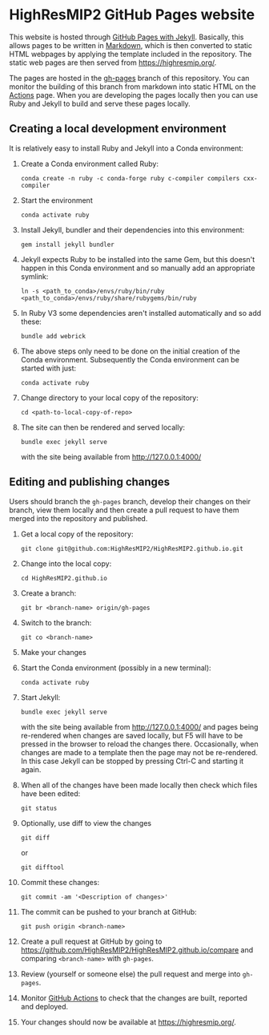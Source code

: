 # HighResMIP2 GitHub Pages website

This website is hosted through [GitHub Pages with Jekyll](https://docs.github.com/en/pages/setting-up-a-github-pages-site-with-jekyll). Basically, this allows pages to be written in [Markdown](https://www.markdownguide.org/tools/jekyll/), which is then converted to static HTML webpages by applying the template included in the repository. The static web pages are then served from https://highresmip.org/.

The pages are hosted in the [gh-pages](https://github.com/HighResMIP2/HighResMIP2.github.io/tree/gh-pages) branch of this repository. You can monitor the building of this branch from markdown into static HTML on the [Actions](https://github.com/HighResMIP2/HighResMIP2.github.io/actions) page. When you are developing the pages locally then you can use Ruby and Jekyll to build and serve these pages locally. 

## Creating a local development environment

It is relatively easy to install Ruby and Jekyll into a Conda environment:

1. Create a Conda environment called Ruby:

    `conda create -n ruby -c conda-forge ruby c-compiler compilers cxx-compiler`

1. Start the environment

    `conda activate ruby`

1. Install Jekyll, bundler and their dependencies into this environment:
    
    `gem install jekyll bundler`

1. Jekyll expects Ruby to be installed into the same Gem, but this doesn't happen in this Conda environment and so manually add an appropriate symlink:
    
    `ln -s <path_to_conda>/envs/ruby/bin/ruby <path_to_conda>/envs/ruby/share/rubygems/bin/ruby` 

1. In Ruby V3 some dependencies aren't installed automatically and so add these:

    `bundle add webrick`
    
1. The above steps only need to be done on the initial creation of the Conda environment. Subsequently the Conda environment can be started with just:

    `conda activate ruby`  
   
1. Change directory to your local copy of the repository:

    `cd <path-to-local-copy-of-repo>`

1. The site can then be rendered and served locally:

    `bundle exec jekyll serve `

    with the site being available from http://127.0.0.1:4000/


## Editing and publishing changes

Users should branch the `gh-pages` branch, develop their changes on their branch, view them locally and then create a pull request to have them merged into the repository and published.

1. Get a local copy of the repository:

    `git clone git@github.com:HighResMIP2/HighResMIP2.github.io.git`

1. Change into the local copy:

    `cd HighResMIP2.github.io`

1. Create a branch:

    `git br <branch-name> origin/gh-pages`

1. Switch to the branch:

    `git co <branch-name>`

1. Make your changes

1. Start the Conda environment (possibly in a new terminal):

    `conda activate ruby`

1. Start Jekyll:

    `bundle exec jekyll serve `

    with the site being available from http://127.0.0.1:4000/ and pages being re-rendered when changes are saved locally, but F5 will have to be pressed in the browser to reload the changes there. Occasionally, when changes are made to a template then the page may not be re-rendered. In this case Jekyll can be stopped by pressing Ctrl-C and starting it again.

1. When all of the changes have been made locally then check which files have been edited:

    `git status`

1. Optionally, use diff to view the changes

    `git diff`

    or
    
    `git difftool`

1. Commit these changes:

    `git commit -am '<Description of changes>'`

1. The commit can be pushed to your branch at GitHub:

    `git push origin <branch-name>`

1. Create a pull request at GitHub by going to https://github.com/HighResMIP2/HighResMIP2.github.io/compare and comparing `<branch-name>` with `gh-pages`.

1. Review (yourself or someone else) the pull request and merge into `gh-pages`.

1. Monitor [GitHub Actions](https://github.com/HighResMIP2/HighResMIP2.github.io/actions) to check that the changes are built, reported and deployed.

1. Your changes should now be available at https://highresmip.org/.


